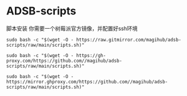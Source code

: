 # ADSB-scripts
脚本安装
你需要一个树莓派官方镜像，并配置好ssh环境

```
sudo bash -c "$(wget -O - https://raw.gitmirror.com/magihub/adsb-scripts/raw/main/scripts.sh)"
```

```
sudo bash -c "$(wget -O - https://gh-proxy.com/https://github.com//magihub/adsb-scripts/raw/main/scripts.sh)"
```

```
sudo bash -c "$(wget -O - https://mirror.ghproxy.com/https://github.com//magihub/adsb-scripts/raw/main/scripts.sh)"
```
